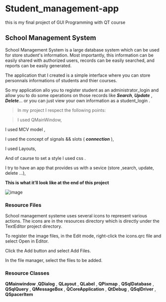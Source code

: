 # Student_management-app
this is my final project of GUI Programming with QT course

## School Management System

School Management System is a large database system which can be used for store student's information. Most importantly, this information can be easily shared with authorized users, records can be easily searched, and reports can be easily generated.

The application that I created is a simple interface where you can store personnals informations of students and thier courses.

So my application allo you to register student as an administrator_login and allow you to do some operations on those records like ***Search***, ***Update*** , ***Delete***... or you can just view your own information as a student_login .

>In my project I respect the following points:

>I used QMainWindow,

I used MCV model ,

I used the concept of signals && slots ( ***connection*** ),

I used Layouts,

And of caurse to set a style I used css .

I try to have an app that provides us with a sevice (store ,search, update, delete ...),

**This is what it’ll look like at the end of this project**

![image](https://user-images.githubusercontent.com/75392302/151638461-100993ed-26f6-4a0d-916f-6dd4d6d9163f.png)

### Resource Files
School management systeme uses several icons to represent various actions. The icons are in the resources directory which is directly under the TextEditor project directory.

To register the image files, in the Edit mode, right-click the icons.qrc file and select Open in Editor.

Click the Add button and select Add Files.

In the file manager, select the files to be added.

### Resource Classes

**QMainwindow** ,**QDialog** , **QLayout** , **QLabel** , **QPixmap** , **QSqlDatabase** , **QSqlQuery** ,
**QMessageBox** , **QCoreApplication** , **QtDebug** , **QSqlDriver** , **QSpacerItem** 
